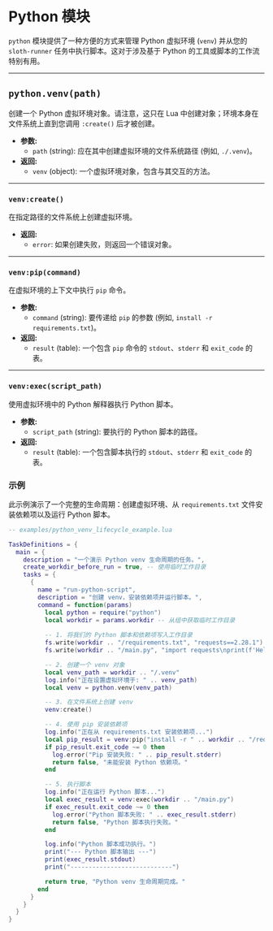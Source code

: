 # Python 模块

`python` 模块提供了一种方便的方式来管理 Python 虚拟环境 (`venv`) 并从您的 `sloth-runner` 任务中执行脚本。这对于涉及基于 Python 的工具或脚本的工作流特别有用。

---

## `python.venv(path)`

创建一个 Python 虚拟环境对象。请注意，这只在 Lua 中创建对象；环境本身在文件系统上直到您调用 `:create()` 后才被创建。

*   **参数:**
    *   `path` (string): 应在其中创建虚拟环境的文件系统路径 (例如, `./.venv`)。
*   **返回:**
    *   `venv` (object): 一个虚拟环境对象，包含与其交互的方法。

---

### `venv:create()`

在指定路径的文件系统上创建虚拟环境。

*   **返回:**
    *   `error`: 如果创建失败，则返回一个错误对象。

---

### `venv:pip(command)`

在虚拟环境的上下文中执行 `pip` 命令。

*   **参数:**
    *   `command` (string): 要传递给 `pip` 的参数 (例如, `install -r requirements.txt`)。
*   **返回:**
    *   `result` (table): 一个包含 `pip` 命令的 `stdout`、`stderr` 和 `exit_code` 的表。

---

### `venv:exec(script_path)`

使用虚拟环境中的 Python 解释器执行 Python 脚本。

*   **参数:**
    *   `script_path` (string): 要执行的 Python 脚本的路径。
*   **返回:**
    *   `result` (table): 一个包含脚本执行的 `stdout`、`stderr` 和 `exit_code` 的表。

### 示例

此示例演示了一个完整的生命周期：创建虚拟环境、从 `requirements.txt` 文件安装依赖项以及运行 Python 脚本。

```lua
-- examples/python_venv_lifecycle_example.lua

TaskDefinitions = {
  main = {
    description = "一个演示 Python venv 生命周期的任务。",
    create_workdir_before_run = true, -- 使用临时工作目录
    tasks = {
      {
        name = "run-python-script",
        description = "创建 venv，安装依赖项并运行脚本。",
        command = function(params) 
          local python = require("python")
          local workdir = params.workdir -- 从组中获取临时工作目录
          
          -- 1. 将我们的 Python 脚本和依赖项写入工作目录
          fs.write(workdir .. "/requirements.txt", "requests==2.28.1")
          fs.write(workdir .. "/main.py", "import requests\nprint(f'Hello from Python! Using requests version: {requests.__version__}')")

          -- 2. 创建一个 venv 对象
          local venv_path = workdir .. "/.venv"
          log.info("正在设置虚拟环境于: " .. venv_path)
          local venv = python.venv(venv_path)

          -- 3. 在文件系统上创建 venv
          venv:create()

          -- 4. 使用 pip 安装依赖项
          log.info("正在从 requirements.txt 安装依赖项...")
          local pip_result = venv:pip("install -r " .. workdir .. "/requirements.txt")
          if pip_result.exit_code ~= 0 then
            log.error("Pip 安装失败: " .. pip_result.stderr)
            return false, "未能安装 Python 依赖项。"
          end

          -- 5. 执行脚本
          log.info("正在运行 Python 脚本...")
          local exec_result = venv:exec(workdir .. "/main.py")
          if exec_result.exit_code ~= 0 then
            log.error("Python 脚本失败: " .. exec_result.stderr)
            return false, "Python 脚本执行失败。"
          end

          log.info("Python 脚本成功执行。")
          print("--- Python 脚本输出 ---")
          print(exec_result.stdout)
          print("----------------------------")

          return true, "Python venv 生命周期完成。"
        end
      }
    }
  }
}
```

```